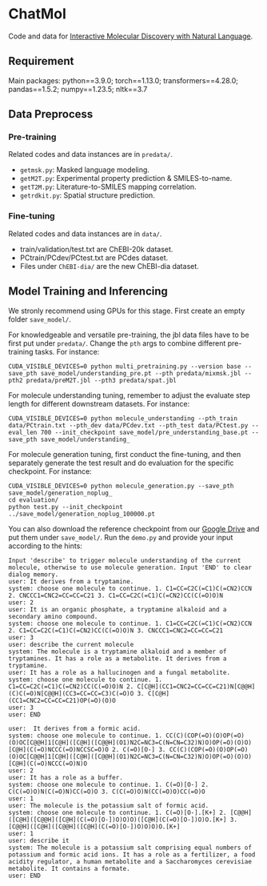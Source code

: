 # ChatMol

Code and data for [Interactive Molecular Discovery with Natural Language](TODO). 

## Requirement
Main packages:
python==3.9.0;
torch==1.13.0;
transformers==4.28.0;
pandas==1.5.2;
numpy==1.23.5;
nltk==3.7

## Data Preprocess
### Pre-training
Related codes and data instances are in `predata/`. 
- `getmsk.py`: Masked language modeling.
- `getM2T.py`: Experimental property prediction & SMILES-to-name.
- `getT2M.py`: Literature-to-SMILES mapping correlation.
- `getrdkit.py`: Spatial structure prediction.
### Fine-tuning
Related codes and data instances are in `data/`.
- train/validation/test.txt are ChEBI-20k dataset.
- PCtrain/PCdev/PCtest.txt are PCdes dataset.
- Files under `ChEBI-dia/` are the new ChEBI-dia dataset. 

## Model Training and Inferencing
We stronly recommend using GPUs for this stage. First create an empty folder `save_model/`.

For knowledgeable and versatile pre-training, the jbl data files have to be first put under `predata/`. Change the `pth` args to combine different pre-training tasks. For instance:
```
CUDA_VISIBLE_DEVICES=0 python multi_pretraining.py --version base --save_pth save_model/understanding_pre.pt --pth predata/mixmsk.jbl --pth2 predata/preM2T.jbl --pth3 predata/spat.jbl
```

For molecule understanding tuning, remember to adjust the evaluate step length for different downstream datasets. For instance:
```
CUDA_VISIBLE_DEVICES=0 python molecule_understanding --pth_train data/PCtrain.txt --pth_dev data/PCdev.txt --pth_test data/PCtest.py --eval_len 700 --init_checkpoint save_model/pre_understanding_base.pt --save_pth save_model/understanding_
```

For molecule generation tuning, first conduct the fine-tuning, and then separately generate the test result and do evaluation for the specific checkpoint. For instance:
```
CUDA_VISIBLE_DEVICES=0 python molecule_generation.py --save_pth save_model/generation_noplug_ 
cd evaluation/
python test.py --init_checkpoint ../save_model/generation_noplug_100000.pt
```

You can also download the reference checkpoint from our [Google Drive](link) and put them under `save_model/`. Run the `demo.py` and provide your input according to the hints:
```
Input 'describe' to trigger molecule understanding of the current molecule, otherwise to use molecule generation. Input 'END' to clear dialog memory.
user: It derives from a tryptamine.
system: choose one molecule to continue. 1. C1=CC=C2C(=C1)C(=CN2)CCN 2. CNCCC1=CNC2=CC=CC=C21 3. C1=CC=C2C(=C1)C(=CN2)CC(C(=O)O)N
user: 2
user: It is an organic phosphate, a tryptamine alkaloid and a secondary amino compound.
system: choose one molecule to continue. 1. C1=CC=C2C(=C1)C(=CN2)CCN 2. C1=CC=C2C(=C1)C(=CN2)CC(C(=O)O)N 3. CNCCC1=CNC2=CC=CC=C21
user: 3
user: describe the current molecule
system: The molecule is a tryptamine alkaloid and a member of tryptamines. It has a role as a metabolite. It derives from a tryptamine.
user: It has a role as a hallucinogen and a fungal metabolite.
system: choose one molecule to continue. 1. C1=CC=C2C(=C1)C(=CN2)CC(C(=O)O)N 2. C[C@H](CC1=CNC2=CC=CC=C21)N[C@@H](C)C(=O)N[C@@H](CC3=CC=CC=C3)C(=O)O 3. C[C@H](CC1=CNC2=CC=CC=C21)OP(=O)(O)O
user: 3
user: END

user:  It derives from a formic acid.
system: choose one molecule to continue. 1. CC(C)(COP(=O)(O)OP(=O)(O)OC[C@@H]1[C@H]([C@H]([C@@H](O1)N2C=NC3=C(N=CN=C32)N)O)OP(=O)(O)O)[C@H](C(=O)NCCC(=O)NCCSC=O)O 2. C(=O)[O-] 3. CC(C)(COP(=O)(O)OP(=O)(O)OC[C@@H]1[C@H]([C@H]([C@@H](O1)N2C=NC3=C(N=CN=C32)N)O)OP(=O)(O)O)[C@H](C(=O)NCCC(=O)N)O
user: 2
user: It has a role as a buffer.
system: choose one molecule to continue. 1. C(=O)[O-] 2. C(C(=O)O)N(C(=O)N)CC(=O)O 3. C(C(=O)O)N(CC(=O)O)CC(=O)O
user: 1
user: The molecule is the potassium salt of formic acid.
system: choose one molecule to continue. 1. C(=O)[O-].[K+] 2. [C@@H]([C@H]([C@@H]([C@H](C(=O)[O-])O)O)O)([C@H](C(=O)[O-])O)O.[K+] 3. [C@@H]([C@H]([C@@H]([C@H](C(=O)[O-])O)O)O)O.[K+]
user: 1
user: describe it
system: The molecule is a potassium salt comprising equal numbers of potassium and formic acid ions. It has a role as a fertilizer, a food acidity regulator, a human metabolite and a Saccharomyces cerevisiae metabolite. It contains a formate.
user: END
```

